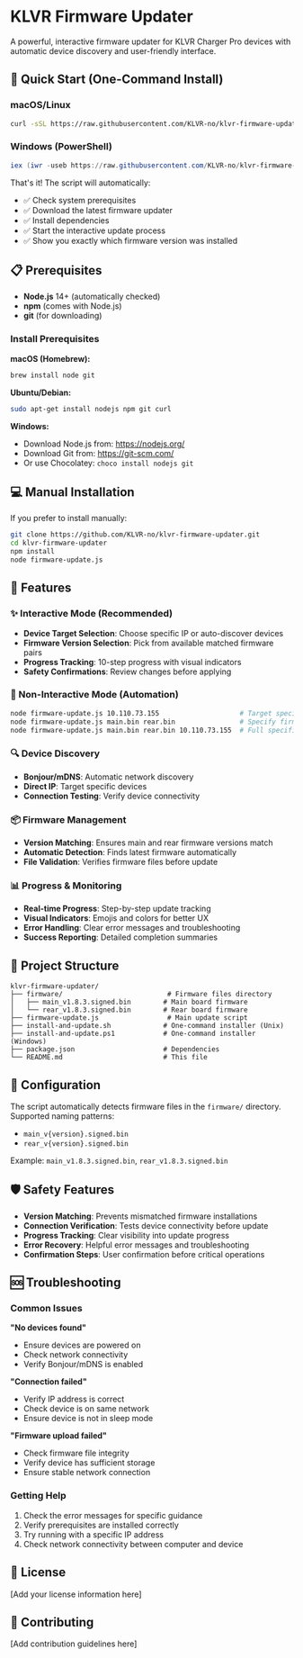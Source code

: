 # KLVR Firmware Updater

A powerful, interactive firmware updater for KLVR Charger Pro devices with automatic device discovery and user-friendly interface.

## 🚀 Quick Start (One-Command Install)

### macOS/Linux
```bash
curl -sSL https://raw.githubusercontent.com/KLVR-no/klvr-firmware-updater/main/install-and-update.sh | bash
```

### Windows (PowerShell)
```powershell
iex (iwr -useb https://raw.githubusercontent.com/KLVR-no/klvr-firmware-updater/main/install-and-update.ps1)
```

That's it! The script will automatically:
- ✅ Check system prerequisites
- ✅ Download the latest firmware updater
- ✅ Install dependencies
- ✅ Start the interactive update process
- ✅ Show you exactly which firmware version was installed

## 📋 Prerequisites

- **Node.js** 14+ (automatically checked)
- **npm** (comes with Node.js)
- **git** (for downloading)

### Install Prerequisites

**macOS (Homebrew):**
```bash
brew install node git
```

**Ubuntu/Debian:**
```bash
sudo apt-get install nodejs npm git curl
```

**Windows:**
- Download Node.js from: https://nodejs.org/
- Download Git from: https://git-scm.com/
- Or use Chocolatey: `choco install nodejs git`

## 💻 Manual Installation

If you prefer to install manually:

```bash
git clone https://github.com/KLVR-no/klvr-firmware-updater.git
cd klvr-firmware-updater
npm install
node firmware-update.js
```

## 🎯 Features

### ✨ Interactive Mode (Recommended)
- **Device Target Selection**: Choose specific IP or auto-discover devices
- **Firmware Version Selection**: Pick from available matched firmware pairs
- **Progress Tracking**: 10-step progress with visual indicators
- **Safety Confirmations**: Review changes before applying

### 🤖 Non-Interactive Mode (Automation)
```bash
node firmware-update.js 10.110.73.155                    # Target specific IP
node firmware-update.js main.bin rear.bin                # Specify firmware files
node firmware-update.js main.bin rear.bin 10.110.73.155  # Full specification
```

### 🔍 Device Discovery
- **Bonjour/mDNS**: Automatic network discovery
- **Direct IP**: Target specific devices
- **Connection Testing**: Verify device connectivity

### 📦 Firmware Management
- **Version Matching**: Ensures main and rear firmware versions match
- **Automatic Detection**: Finds latest firmware automatically
- **File Validation**: Verifies firmware files before update

### 📊 Progress & Monitoring
- **Real-time Progress**: Step-by-step update tracking
- **Visual Indicators**: Emojis and colors for better UX
- **Error Handling**: Clear error messages and troubleshooting
- **Success Reporting**: Detailed completion summaries

## 📁 Project Structure

```
klvr-firmware-updater/
├── firmware/                          # Firmware files directory
│   ├── main_v1.8.3.signed.bin        # Main board firmware
│   └── rear_v1.8.3.signed.bin        # Rear board firmware
├── firmware-update.js                 # Main update script
├── install-and-update.sh             # One-command installer (Unix)
├── install-and-update.ps1            # One-command installer (Windows)
├── package.json                      # Dependencies
└── README.md                         # This file
```

## 🔧 Configuration

The script automatically detects firmware files in the `firmware/` directory. Supported naming patterns:
- `main_v{version}.signed.bin`
- `rear_v{version}.signed.bin`

Example: `main_v1.8.3.signed.bin`, `rear_v1.8.3.signed.bin`

## 🛡️ Safety Features

- **Version Matching**: Prevents mismatched firmware installations
- **Connection Verification**: Tests device connectivity before update
- **Progress Tracking**: Clear visibility into update progress
- **Error Recovery**: Helpful error messages and troubleshooting
- **Confirmation Steps**: User confirmation before critical operations

## 🆘 Troubleshooting

### Common Issues

**"No devices found"**
- Ensure devices are powered on
- Check network connectivity
- Verify Bonjour/mDNS is enabled

**"Connection failed"**
- Verify IP address is correct
- Check device is on same network
- Ensure device is not in sleep mode

**"Firmware upload failed"**
- Check firmware file integrity
- Verify device has sufficient storage
- Ensure stable network connection

### Getting Help

1. Check the error messages for specific guidance
2. Verify prerequisites are installed correctly
3. Try running with a specific IP address
4. Check network connectivity between computer and device

## 📄 License

[Add your license information here]

## 🤝 Contributing

[Add contribution guidelines here]